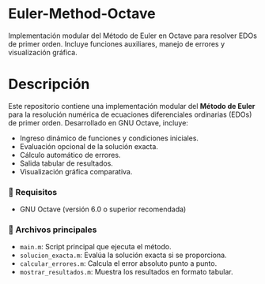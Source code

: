 # Euler-Method-Octave
Implementación modular del Método de Euler en Octave para resolver EDOs de primer orden. Incluye funciones auxiliares, manejo de errores y visualización gráfica.

# Descripción
Este repositorio contiene una implementación modular del **Método de Euler** para la resolución numérica de ecuaciones diferenciales ordinarias (EDOs) de primer orden. Desarrollado en GNU Octave, incluye:

- Ingreso dinámico de funciones y condiciones iniciales.
- Evaluación opcional de la solución exacta.
- Cálculo automático de errores.
- Salida tabular de resultados.
- Visualización gráfica comparativa.

### 🔧 Requisitos

- GNU Octave (versión 6.0 o superior recomendada)

### 📁 Archivos principales

- `main.m`: Script principal que ejecuta el método.
- `solucion_exacta.m`: Evalúa la solución exacta si se proporciona.
- `calcular_errores.m`: Calcula el error absoluto punto a punto.
- `mostrar_resultados.m`: Muestra los resultados en formato tabular.
